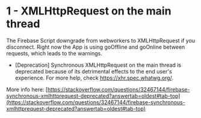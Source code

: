 # 1 - XMLHttpRequest on the main thread

<link rel="alternate" type="application/rss+xml" title="FabioNolasco - Articles and Tips on Front-end Development" href="http://fabionolasco:3322/rss/">

The Firebase Script downgrade from webworkers to XMLHttpRequest if you disconnect. Right now the App is using goOffline and goOnline between requests, which leads to the warnings.

- [Deprecation] Synchronous XMLHttpRequest on the main thread is deprecated because of its detrimental effects to the end user's experience. For more help, check https://xhr.spec.whatwg.org/.

More info here:
[https://stackoverflow.com/questions/32467144/firebase-synchronous-xmlhttprequest-deprecated?answertab=oldest#tab-top](https://stackoverflow.com/questions/32467144/firebase-synchronous-xmlhttprequest-deprecated?answertab=oldest#tab-top)
